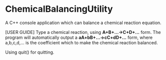 # ChemicalBalancingUtility
A C++ console application which can balance a chemical reaction equation.

[USER GUIDE]
Type a chemical reaction, using **A+B+...->C+D+...** form. 
The program will automatically output a **aA+bB+...->cC+dD+...** form, where a,b,c,d,... is the coefficient which to make the chemical reaction balanced.

Using quit() for quitting.
